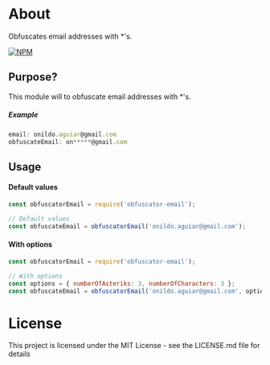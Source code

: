 # About
Obfuscates email addresses with *'s.

[![NPM](https://nodei.co/npm/obfuscator-email.png)](https://nodei.co/npm/obfuscator-email/)

## Purpose?

This module will to obfuscate email addresses with *'s.

##### Example

```js
email: onildo.aguiar@gmail.com
obfuscateEmail: on*****@gmail.com
```

## Usage

#### Default values
```js
const obfuscatorEmail = require('obfuscator-email');

// Default values
const obfuscateEmail = obfuscatorEmail('onildo.aguiar@gmail.com');
```

#### With options
```js
const obfuscatorEmail = require('obfuscator-email');

// With options
const options = { numberOfAsteriks: 3, numberOfCharacters: 3 };
const obfuscateEmail = obfuscatorEmail('onildo.aguiar@gmail.com', options);
```

# License
This project is licensed under the MIT License - see the LICENSE.md file for details